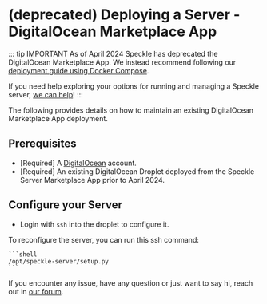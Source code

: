 # (deprecated) Deploying a Server - DigitalOcean Marketplace App

::: tip IMPORTANT
As of April 2024 Speckle has deprecated the DigitalOcean Marketplace App. We instead recommend following our [deployment guide using Docker Compose](./server-manualsetup.md).

If you need help exploring your options for running and managing a Speckle server, [we can help](https://speckle.systems/getstarted/)!
:::

The following provides details on how to maintain an existing DigitalOcean Marketplace App deployment.

## Prerequisites

- [Required] A [DigitalOcean](https://www.digitalocean.com/) account.
- [Required] An existing DigitalOcean Droplet deployed from the Speckle Server Marketplace App prior to April 2024.

## Configure your Server

- Login with `ssh` into the droplet to configure it.

To reconfigure the server, you can run this ssh command:

    ```shell
    /opt/speckle-server/setup.py
    ```

If you encounter any issue, have any question or just want to say hi, reach out in [our forum](https://speckle.community/).
